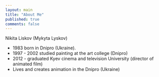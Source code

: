 ```yaml
---
layout: main
title: "About Me"
published: true
comments: false
---
```


Nikita Liskov (Mykyta Lyskov)
* 1983 born in Dnipro (Ukraine).
* 1997 - 2002 studied painting at the art college (Dnipro)
* 2012 - graduated Kyev cinema and television University (director of animated film) 
* Lives and creates animation in the Dnipro (Ukraine)
